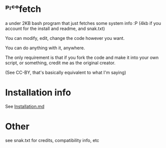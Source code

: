 # ᵖᶦᶜᵒfetch 
a under 2KB bash program that just fetches some system info :P
(4kb if you account for the install and readme, and snak.txt)

You can modify, edit, change the code however you want.

You can do anything with it, anywhere.

The only requirement is that if you fork the code and make it into your own script, or something, credit me as the original creator.

(See CC-BY, that's basically equivalent to what I'm saying)

# Installation info
See [Installation.md](Installation.md)

# Other
see snak.txt for credits, compatibility info, etc

